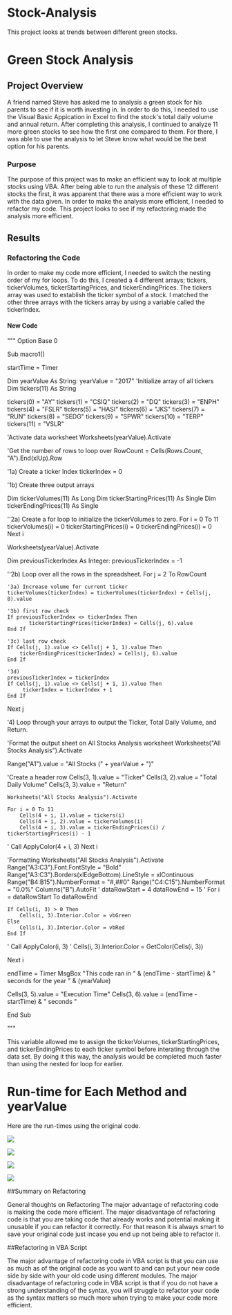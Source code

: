 # Stock-Analysis
This project looks at trends between different green stocks. 
# Green Stock Analysis

## Project Overview

A friend named Steve has asked me to analysis a green stock for his parents to see if it is worth 
investing in. In order to do this, I needed to use the Visual Basic Appication in Excel to find the 
stock's total daily volume and annual return. After completing this analysis, I continued to analyze 
11 more green stocks to see how the first one compared to them. For there, I was able to use the
analysis to let Steve know what would be the best option for his parents.

### Purpose

The purpose of this project was to make an efficient way to look at multiple stocks using VBA. After 
being able to run the analysis of these 12 different stocks the first, it was apparent that there was 
a more efficient way to work with the data given. In order to make the analysis more efficient, I needed 
to refactor my code. This project looks to see if my refactoring made the analysis more efficient.

## Results

### Refactoring the Code

In order to make my code more efficient, I needed to switch the nesting order of my for loops. To do this,
I created a 4 different arrays; tickers, tickerVolumes, tickerStartingPrices, and tickerEndingPrices. 
The tickers array was used to establish the ticker symbol of a stock. I matched the other three arrays 
with the tickers array by using a variable called the tickerIndex. 

#### New Code
"""
Option Base 0

Sub macro1()

startTime = Timer

Dim yearValue As String: yearValue = "2017"
'Initialize array of all tickers
Dim tickers(11) As String

tickers(0) = "AY"
tickers(1) = "CSIQ"
tickers(2) = "DQ"
tickers(3) = "ENPH"
tickers(4) = "FSLR"
tickers(5) = "HASI"
tickers(6) = "JKS"
tickers(7) = "RUN"
tickers(8) = "SEDG"
tickers(9) = "SPWR"
tickers(10) = "TERP"
tickers(11) = "VSLR"

'Activate data worksheet
Worksheets(yearValue).Activate

'Get the number of rows to loop over
RowCount = Cells(Rows.Count, "A").End(xlUp).Row

'1a) Create a ticker Index
tickerIndex = 0

'1b) Create three output arrays

Dim tickerVolumes(11) As Long
Dim tickerStartingPrices(11) As Single
Dim tickerEndingPrices(11) As Single


''2a) Create a for loop to initialize the tickerVolumes to zero.
For i = 0 To 11
  tickerVolumes(i) = 0
  tickerStartingPrices(i) = 0
  tickerEndingPrices(i) = 0
Next i

Worksheets(yearValue).Activate

Dim previousTickerIndex As Integer: previousTickerIndex = -1

''2b) Loop over all the rows in the spreadsheet.
For j = 2 To RowCount

    '3a) Increase volume for current ticker
    tickerVolumes(tickerIndex) = tickerVolumes(tickerIndex) + Cells(j, 8).value
    
    '3b) first row check
    If previousTickerIndex <> tickerIndex Then
           tickerStartingPrices(tickerIndex) = Cells(j, 6).value
    End If

    '3c) last row check
    If Cells(j, 1).value <> Cells(j + 1, 1).value Then
        tickerEndingPrices(tickerIndex) = Cells(j, 6).value
    End If

    '3d)
    previousTickerIndex = tickerIndex
    If Cells(j, 1).value <> Cells(j + 1, 1).value Then
         tickerIndex = tickerIndex + 1
    End If
Next j



'4) Loop through your arrays to output the Ticker, Total Daily Volume, and Return.

'Format the output sheet on All Stocks Analysis worksheet
Worksheets("All Stocks Analysis").Activate

Range("A1").value = "All Stocks (" + yearValue + ")"

'Create a header row
Cells(3, 1).value = "Ticker"
Cells(3, 2).value = "Total Daily Volume"
Cells(3, 3).value = "Return"

    Worksheets("All Stocks Analysis").Activate
    
    For i = 0 To 11
        Cells(4 + i, 1).value = tickers(i)
        Cells(4 + i, 2).value = tickerVolumes(i)
        Cells(4 + i, 3).value = tickerEndingPrices(i) / tickerStartingPrices(i) - 1
'        Call ApplyColor(4 + i, 3)
    Next i
    
'Formatting
Worksheets("All Stocks Analysis").Activate
Range("A3:C3").Font.FontStyle = "Bold"
Range("A3:C3").Borders(xlEdgeBottom).LineStyle = xlContinuous
Range("B4:B15").NumberFormat = "#,##0"
Range("C4:C15").NumberFormat = "0.0%"
Columns("B").AutoFit
'
dataRowStart = 4
dataRowEnd = 15
'
For i = dataRowStart To dataRowEnd

    If Cells(i, 3) > 0 Then
        Cells(i, 3).Interior.Color = vbGreen
    Else
        Cells(i, 3).Interior.Color = vbRed
    End If
'    Call ApplyColor(i, 3)
'    Cells(i, 3).Interior.Color = GetColor(Cells(i, 3))

Next i

endTime = Timer
MsgBox "This code ran in " & (endTime - startTime) & " seconds for the year " & (yearValue)

Cells(3, 5).value = "Execution Time"
Cells(3, 6).value = (endTime - startTime) & " seconds "

End Sub

"""

This variable allowed me to assign the tickerVolumes, tickerStartingPrices, and tickerEndingPrices to 
each ticker symbol before interating through the data set. By doing it this way, the analysis would be 
completed much faster than using the nested for loop for earlier.

###


# Run-time for Each Method and yearValue
Here are the run-times using the original code.

![](resources/runtime_for2017.png)

![](resources/runtime_for2018.png)

![](resources/VBA_Challenge_2017.png)

![](resources/VBA_Challenge_2018.png)

##Summary on Refactoring

General thoughts on Refactoring
The major advantage of refactoring code is making the code more efficient. The major disadvantage of refactoring code is that you are taking code that already works and potential making it unusable if you can refactor it correctly. For that reason it is always smart to save your original code just incase you end up not being able to refactor it.

##Refactoring in VBA Script

The major advantage of refactoring code in VBA script is that you can use as much as of the original code as you want to and can put your new code side by side with your old code using different modules. The major disadvantage of refactoring code in VBA script is that if you do not have a strong understanding of the syntax, you will struggle to refactor your code as the syntax matters so much more when trying to make your code more efficient.

